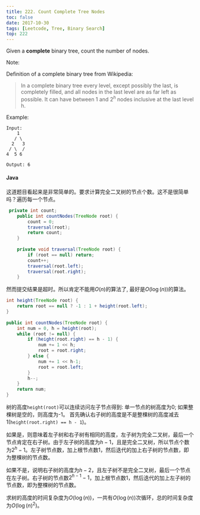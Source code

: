 ```yaml
---
title: 222. Count Complete Tree Nodes
toc: false
date: 2017-10-30
tags: [Leetcode, Tree, Binary Search]
top: 222
---
```


Given a **complete** binary tree, count the number of nodes.

Note:

Definition of a complete binary tree from Wikipedia:

> In a complete binary tree every level, except possibly the last, is completely filled, and all nodes in the last level are as far left as possible. It can have between 1 and $2^h$ nodes inclusive at the last level h.

Example:

```
Input: 
    1
   / \
  2   3
 / \  /
4  5 6

Output: 6
```

#### Java

这道题目看起来是非常简单的。要求计算完全二叉树的节点个数。这不是很简单吗？遍历每一个节点。

```Java
 private int count;
    public int countNodes(TreeNode root) {
        count = 0;
        traversal(root);
        return count;
    }
    
    private void traversal(TreeNode root) {
        if (root == null) return;
        count++;
        traversal(root.left);
        traversal(root.right);
    }
```

然而提交结果是超时。所以肯定不能用$O(n)$的算法了, 最好是$O(\log(n))$的算法。

```Java
int height(TreeNode root) {
    return root == null ? -1 : 1 + height(root.left);
}
    
public int countNodes(TreeNode root) {
    int num = 0, h = height(root);
    while (root != null) {
        if (height(root.right) == h - 1) {
            num += 1 << h;
            root = root.right;
        } else {
            num += 1 << h-1;
            root = root.left;
        }
        h--;
    }
    return num;
}
```

树的高度`height(root)`可以连续访问左子节点得到: 单一节点的树高度为0; 如果整棵树是空的，则高度为-1。 首先确认右子树的高度是不是整棵树的高度减去1(`height(root.right) == h - 1`)。

如果是，则意味着左子树和右子树有相同的高度，左子树为完全二叉树，最后一个节点肯定在右子树。由于左子树的高度为$h-1$，且是完全二叉树，所以节点个数为$2^h - 1$。左子树节点数，加上根节点数1，然后迭代的加上右子树的节点数，即为整棵树的节点数。

如果不是，说明右子树的高度为$h-2$，且左子树不是完全二叉树，最后一个节点在左子树。右子树的节点数$2^{h-1}-1$，加上根节点数1，然后迭代的加上左子树的节点数，即为整棵树的节点数。

求树的高度的时间复杂度为$O(\log(n))$，一共有$O(\log(n))$次循环，总的时间复杂度为$O(\log(n)^2)$。
